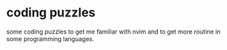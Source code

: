 # coding puzzles

some coding puzzles to get me familiar with nvim and to get more routine in some programming languages.
